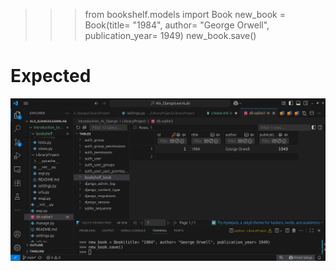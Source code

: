 >>> from bookshelf.models import Book
>>> new_book = Book(title= "1984", author= "George Orwell", publication_year= 1949)
>>> new_book.save()
# Expected
![alt text](image.png)